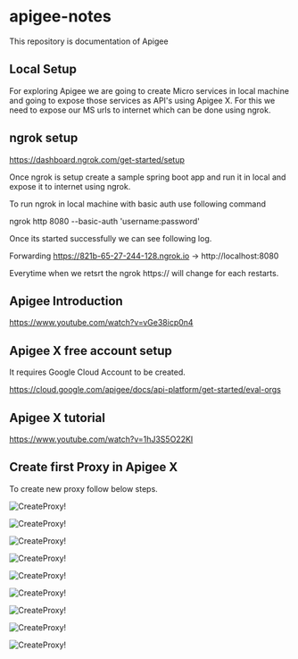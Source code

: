 # apigee-notes
This repository is documentation of Apigee 

## Local Setup

For exploring Apigee we are going to create Micro services in local machine and going to expose those services as API's using Apigee X.
For this we need to expose our MS urls to internet which can be done using ngrok.


## ngrok setup
https://dashboard.ngrok.com/get-started/setup

Once ngrok is setup create a sample spring boot app and run it in local and expose it to internet using ngrok.

To run ngrok in local machine with basic auth use following command

ngrok http 8080 --basic-auth 'username:password'

Once its started successfully we can see following log.

Forwarding     https://821b-65-27-244-128.ngrok.io -> http://localhost:8080

Everytime when we retsrt the ngrok https://<host-name> will change for each restarts.

## Apigee Introduction
https://www.youtube.com/watch?v=vGe38icp0n4

## Apigee X free account setup

It requires Google Cloud Account to be created.

https://cloud.google.com/apigee/docs/api-platform/get-started/eval-orgs

## Apigee X tutorial

https://www.youtube.com/watch?v=1hJ3S5O22KI

## Create first Proxy in Apigee X

To create new proxy follow below steps.
  
  ![CreateProxy!](https://user-images.githubusercontent.com/75495915/199353979-38d321ee-84ab-40d2-a51e-96f373eafe6d.png)



  ![CreateProxy!](https://user-images.githubusercontent.com/75495915/199354326-bcf90cfc-4c10-4c84-92b5-7cd446c9486f.png)
  
  
  ![CreateProxy!](https://user-images.githubusercontent.com/75495915/199354458-c0bc67b7-7ce1-40d6-9059-d4e349716160.png)
  
  ![CreateProxy!](https://user-images.githubusercontent.com/75495915/199354616-dcefee29-12d5-46e0-89d3-7c28751b54f1.png)
  
  
  ![CreateProxy!](https://user-images.githubusercontent.com/75495915/199354887-73df9c05-ef05-437a-9d48-d5b3137df551.png)
  
  ![CreateProxy!](https://user-images.githubusercontent.com/75495915/199355054-6b7b9d72-ec92-442d-8c52-9bb416e9c682.png)
  
  
  ![CreateProxy!](https://user-images.githubusercontent.com/75495915/199355233-2452f264-7aed-4d2f-bf3e-2889607eef1d.png)
  
  
  ![CreateProxy!](https://user-images.githubusercontent.com/75495915/199355315-e7262872-7979-4e28-b226-b9a5d1de7cca.png)
  
  
  ![CreateProxy!](https://user-images.githubusercontent.com/75495915/199355807-e62ed16a-306d-4935-98a7-87c7b2c716c2.png)
  
  
  
  



